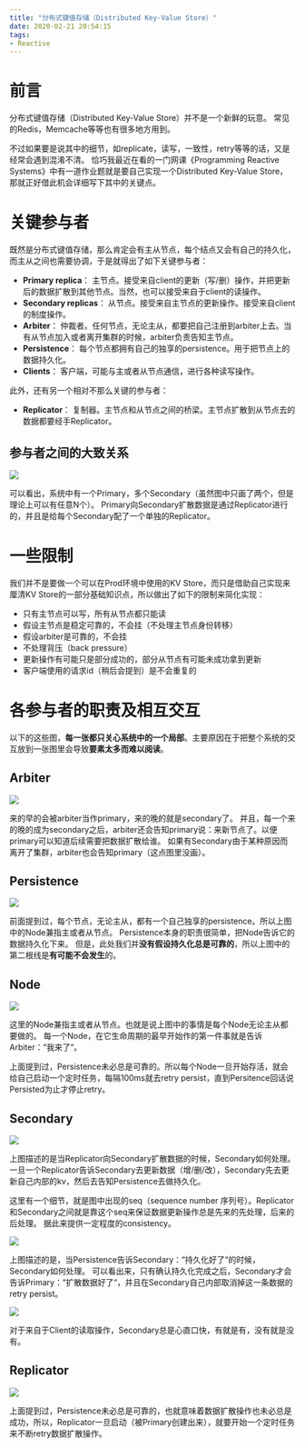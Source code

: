 ```yaml
---
title: "分布式键值存储（Distributed Key-Value Store）"
date: 2020-02-21 20:54:15
tags:
- Reactive
---
```


# 前言

分布式键值存储（Distributed Key-Value Store）并不是一个新鲜的玩意。
常见的Redis，Memcache等等也有很多地方用到。

不过如果要是说其中的细节，如replicate，读写，一致性，retry等等的话，又是经常会遇到混淆不清。
恰巧我最近在看的一门网课《Programming Reactive Systems》中有一道作业题就是要自己实现一个Distributed Key-Value Store，那就正好借此机会详细写下其中的关键点。

# 关键参与者

既然是分布式键值存储，那么肯定会有主从节点，每个结点又会有自己的持久化，而主从之间也需要协调，于是就得出了如下关键参与者：

+ **Primary replica**： 主节点。接受来自client的更新（写/删）操作，并把更新后的数据扩散到其他节点。当然，也可以接受来自于client的读操作。
+ **Secondary replicas**： 从节点。接受来自主节点的更新操作。接受来自client的制度操作。
+ **Arbiter**： 仲裁者。任何节点，无论主从，都要把自己注册到arbiter上去。当有从节点加入或者离开集群的时候，arbiter负责告知主节点。
+ **Persistence**： 每个节点都拥有自己的独享的persistence。用于把节点上的数据持久化。
+ **Clients**： 客户端，可能与主或者从节点通信，进行各种读写操作。

此外，还有另一个相对不那么关键的参与者：

+ **Replicator**： 复制器。主节点和从节点之间的桥梁。主节点扩散到从节点去的数据都要经手Replicator。

## 参与者之间的大致关系

[![](https://mermaid.ink/img/eyJjb2RlIjoiZ3JhcGggVERcbiAgUHJpbWFyeS0tPnxhc2sgdG8gcmVwbGljYXRlfFJlcGxpY2F0b3IxXG4gIFByaW1hcnktLT58YXNrIHRvIHJlcGxpY2F0ZXxSZXBsaWNhdG9yMlxuICBSZXBsaWNhdG9yMS0tPnxzbmFwc2hvdCB0b3xTZWNvbmRhcnkxXG4gIFJlcGxpY2F0b3IyLS0-fHNuYXBzaG90IHRvfFNlY29uZGFyeTJcbiAgUHJpbWFyeS0tPnxKb2lufEFyYml0ZXJcbiAgU2Vjb25kYXJ5MS0tPnxKb2lufEFyYml0ZXJcbiAgU2Vjb25kYXJ5Mi0tPnxKb2lufEFyYml0ZXJcbiAgUHJpbWFyeS0tPnxQZXJzaXN0IHRvfFBlcnNpc3RlbmNlMFxuICBTZWNvbmRhcnkxLS0-fFBlcnNpc3QgdG98UGVyc2lzdGVuY2UxXG4gIFNlY29uZGFyeTItLT58UGVyc2lzdCB0b3xQZXJzaXN0ZW5jZTJcbiAgXG4gIENsaWVudC0tPnxyZWFkL3dyaXRlfFByaW1hcnlcbiAgQ2xpZW50LS0-fHJlYWR8U2Vjb25kYXJ5MVxuICBDbGllbnQtLT58cmVhZHxTZWNvbmRhcnkyXG5cbiAgQXJiaXRlci0tPnxOb3RpZnkgam9pbi9sZWF2ZSBvZiBzZWNvbmRhcmllc3xQcmltYXJ5IiwibWVybWFpZCI6eyJ0aGVtZSI6ImZvcmVzdCIsImZsb3djaGFydCI6eyJjdXJ2ZSI6ImJhc2lzIn19LCJ1cGRhdGVFZGl0b3IiOmZhbHNlfQ)](https://mermaid-js.github.io/mermaid-live-editor/#/edit/eyJjb2RlIjoiZ3JhcGggVERcbiAgUHJpbWFyeS0tPnxhc2sgdG8gcmVwbGljYXRlfFJlcGxpY2F0b3IxXG4gIFByaW1hcnktLT58YXNrIHRvIHJlcGxpY2F0ZXxSZXBsaWNhdG9yMlxuICBSZXBsaWNhdG9yMS0tPnxzbmFwc2hvdCB0b3xTZWNvbmRhcnkxXG4gIFJlcGxpY2F0b3IyLS0-fHNuYXBzaG90IHRvfFNlY29uZGFyeTJcbiAgUHJpbWFyeS0tPnxKb2lufEFyYml0ZXJcbiAgU2Vjb25kYXJ5MS0tPnxKb2lufEFyYml0ZXJcbiAgU2Vjb25kYXJ5Mi0tPnxKb2lufEFyYml0ZXJcbiAgUHJpbWFyeS0tPnxQZXJzaXN0IHRvfFBlcnNpc3RlbmNlMFxuICBTZWNvbmRhcnkxLS0-fFBlcnNpc3QgdG98UGVyc2lzdGVuY2UxXG4gIFNlY29uZGFyeTItLT58UGVyc2lzdCB0b3xQZXJzaXN0ZW5jZTJcbiAgXG4gIENsaWVudC0tPnxyZWFkL3dyaXRlfFByaW1hcnlcbiAgQ2xpZW50LS0-fHJlYWR8U2Vjb25kYXJ5MVxuICBDbGllbnQtLT58cmVhZHxTZWNvbmRhcnkyXG5cbiAgQXJiaXRlci0tPnxOb3RpZnkgam9pbi9sZWF2ZSBvZiBzZWNvbmRhcmllc3xQcmltYXJ5IiwibWVybWFpZCI6eyJ0aGVtZSI6ImZvcmVzdCIsImZsb3djaGFydCI6eyJjdXJ2ZSI6ImJhc2lzIn19LCJ1cGRhdGVFZGl0b3IiOmZhbHNlfQ)

可以看出，系统中有一个Primary，多个Secondary（虽然图中只画了两个，但是理论上可以有任意N个）。
Primary向Secondary扩散数据是通过Replicator进行的，并且是给每个Secondary配了一个单独的Replicator。

# 一些限制

我们并不是要做一个可以在Prod环境中使用的KV Store，而只是借助自己实现来厘清KV Store的一部分基础知识点，所以做出了如下的限制来简化实现：

+ 只有主节点可以写，所有从节点都只能读
+ 假设主节点是稳定可靠的，不会挂（不处理主节点身份转移）
+ 假设arbiter是可靠的，不会挂
+ 不处理背压（back pressure）
+ 更新操作有可能只是部分成功的，部分从节点有可能未成功拿到更新
+ 客户端使用的请求id（稍后会提到）是不会重复的

# 各参与者的职责及相互交互

以下的这些图，**每一张都只关心系统中的一个局部**。主要原因在于把整个系统的交互放到一张图里会导致**要素太多而难以阅读**。

## Arbiter

[![](https://mermaid.ink/img/eyJjb2RlIjoic2VxdWVuY2VEaWFncmFtXG4gICAgTm9kZSAxLT4-K0FyYml0ZXI6IEpvaW5cbiAgICBOb2RlIDItPj4rQXJiaXRlcjpKb2luXG4gICAgTm9kZSAzLT4-K0FyYml0ZXI6Sm9pblxuICAgIEFyYml0ZXItLT4-K05vZGUgMTogSm9pbmVkUHJpbWFyeVxuICAgIEFyYml0ZXItLT4-K05vZGUgMjogSm9pbmVkU2Vjb25kYXJ5XG4gICAgQXJiaXRlci0tPj4rTm9kZSAxOiBSZXBsaWNhcyhOb2RlIDIpXG4gICAgQXJiaXRlci0tPj4rTm9kZSAzOiBKb2luZWRTZWNvbmRhcnlcbiAgICBBcmJpdGVyLS0-PitOb2RlIDE6IFJlcGxpY2FzKE5vZGUgMylcblxuIiwibWVybWFpZCI6eyJ0aGVtZSI6ImZvcmVzdCIsImZsb3djaGFydCI6eyJjdXJ2ZSI6ImJhc2lzIn19LCJ1cGRhdGVFZGl0b3IiOmZhbHNlfQ)](https://mermaid-js.github.io/mermaid-live-editor/#/edit/eyJjb2RlIjoic2VxdWVuY2VEaWFncmFtXG4gICAgTm9kZSAxLT4-K0FyYml0ZXI6IEpvaW5cbiAgICBOb2RlIDItPj4rQXJiaXRlcjpKb2luXG4gICAgTm9kZSAzLT4-K0FyYml0ZXI6Sm9pblxuICAgIEFyYml0ZXItLT4-K05vZGUgMTogSm9pbmVkUHJpbWFyeVxuICAgIEFyYml0ZXItLT4-K05vZGUgMjogSm9pbmVkU2Vjb25kYXJ5XG4gICAgQXJiaXRlci0tPj4rTm9kZSAxOiBSZXBsaWNhcyhOb2RlIDIpXG4gICAgQXJiaXRlci0tPj4rTm9kZSAzOiBKb2luZWRTZWNvbmRhcnlcbiAgICBBcmJpdGVyLS0-PitOb2RlIDE6IFJlcGxpY2FzKE5vZGUgMylcblxuIiwibWVybWFpZCI6eyJ0aGVtZSI6ImZvcmVzdCIsImZsb3djaGFydCI6eyJjdXJ2ZSI6ImJhc2lzIn19LCJ1cGRhdGVFZGl0b3IiOmZhbHNlfQ)

来的早的会被arbiter当作primary，来的晚的就是secondary了。
并且，每一个来的晚的成为secondary之后，arbiter还会告知primary说：来新节点了。以便primary可以知道后续需要把数据扩散给谁。
如果有Secondary由于某种原因而离开了集群，arbiter也会告知primary（这点图里没画）。

## Persistence

[![](https://mermaid.ink/img/eyJjb2RlIjoic2VxdWVuY2VEaWFncmFtXG4gICAgTm9kZSAtPj4rUGVyc2lzdGVuY2U6IFBlcnNpc3Qoa2V5LHZhbHVlLGlkKVxuICAgIFBlcnNpc3RlbmNlLS0-PitOb2RlOiBQZXJzaXN0ZWQoa2V5LGlkKSBvciBub3RoaW5nIiwibWVybWFpZCI6eyJ0aGVtZSI6ImZvcmVzdCIsImZsb3djaGFydCI6eyJjdXJ2ZSI6ImJhc2lzIn19LCJ1cGRhdGVFZGl0b3IiOmZhbHNlfQ)](https://mermaid-js.github.io/mermaid-live-editor/#/edit/eyJjb2RlIjoic2VxdWVuY2VEaWFncmFtXG4gICAgTm9kZSAtPj4rUGVyc2lzdGVuY2U6IFBlcnNpc3Qoa2V5LHZhbHVlLGlkKVxuICAgIFBlcnNpc3RlbmNlLS0-PitOb2RlOiBQZXJzaXN0ZWQoa2V5LGlkKSBvciBub3RoaW5nIiwibWVybWFpZCI6eyJ0aGVtZSI6ImZvcmVzdCIsImZsb3djaGFydCI6eyJjdXJ2ZSI6ImJhc2lzIn19LCJ1cGRhdGVFZGl0b3IiOmZhbHNlfQ)

前面提到过，每个节点，无论主从，都有一个自己独享的persistence。所以上图中的Node兼指主或者从节点。
Persistence本身的职责很简单，把Node告诉它的数据持久化下来。
但是，此处我们并**没有假设持久化总是可靠的**，所以上图中的第二根线是**有可能不会发生**的。

## Node

[![](https://mermaid.ink/img/eyJjb2RlIjoic2VxdWVuY2VEaWFncmFtXG4gICAgTm9kZSAtPj4rQXJiaXRlcjpKb2luXG4gICAgTm9kZSAtPj4rTm9kZTogUmV0cnkgUGVyc2lzdCBldmVyeSAxMDBtc1xuICAgIEFyYml0ZXItLT4-K05vZGU6Sm9pbmVkIFByaW1hcnkgb3IgU2Vjb25kYXJ5XG4gICAgIiwibWVybWFpZCI6eyJ0aGVtZSI6ImZvcmVzdCIsImZsb3djaGFydCI6eyJjdXJ2ZSI6ImJhc2lzIn19LCJ1cGRhdGVFZGl0b3IiOmZhbHNlfQ)](https://mermaid-js.github.io/mermaid-live-editor/#/edit/eyJjb2RlIjoic2VxdWVuY2VEaWFncmFtXG4gICAgTm9kZSAtPj4rQXJiaXRlcjpKb2luXG4gICAgTm9kZSAtPj4rTm9kZTogUmV0cnkgUGVyc2lzdCBldmVyeSAxMDBtc1xuICAgIEFyYml0ZXItLT4-K05vZGU6Sm9pbmVkIFByaW1hcnkgb3IgU2Vjb25kYXJ5XG4gICAgIiwibWVybWFpZCI6eyJ0aGVtZSI6ImZvcmVzdCIsImZsb3djaGFydCI6eyJjdXJ2ZSI6ImJhc2lzIn19LCJ1cGRhdGVFZGl0b3IiOmZhbHNlfQ)

这里的Node兼指主或者从节点。也就是说上图中的事情是每个Node无论主从都要做的。
每一个Node，在它生命周期的最早开始作的第一件事就是告诉Arbiter：“我来了“。

上面提到过，Persistence未必总是可靠的。所以每个Node一旦开始存活，就会给自己启动一个定时任务，每隔100ms就去retry persist，直到Persitence回话说Persisted为止才停止retry。

## Secondary

[![](https://mermaid.ink/img/eyJjb2RlIjoic2VxdWVuY2VEaWFncmFtXG4gICAgUmVwbGljYXRvciAtPj4rU2Vjb25kYXJ5OlNuYXBzaG90KGtleSx2YWx1ZSxzZXEpXG4gICAgYWx0IHNlcT09ZXhwZWN0ZWRTZXFcbiAgICAgICAgU2Vjb25kYXJ5LT4-K1NlY29uZGFyeTogdXBkYXRlIGludGVybmFsIGt2IHN0b3JlXG4gICAgICAgIFNlY29uZGFyeS0-PitQZXJzaXN0ZW5jZTpQZXJzaXN0KGtleSx2YWx1ZSxzZXEpXG4gICAgZWxzZSBzZXE8ZXhwZWN0ZWRTZXFcbiAgICAgICAgU2Vjb25kYXJ5LT4-K1JlcGxpY2F0b3I6U25hcHNob3RBY2soa2V5LHNlcSlcbiAgICBlbmRcbiAgICAiLCJtZXJtYWlkIjp7InRoZW1lIjoiZm9yZXN0IiwiZmxvd2NoYXJ0Ijp7ImN1cnZlIjoiYmFzaXMifX0sInVwZGF0ZUVkaXRvciI6ZmFsc2V9)](https://mermaid-js.github.io/mermaid-live-editor/#/edit/eyJjb2RlIjoic2VxdWVuY2VEaWFncmFtXG4gICAgUmVwbGljYXRvciAtPj4rU2Vjb25kYXJ5OlNuYXBzaG90KGtleSx2YWx1ZSxzZXEpXG4gICAgYWx0IHNlcT09ZXhwZWN0ZWRTZXFcbiAgICAgICAgU2Vjb25kYXJ5LT4-K1NlY29uZGFyeTogdXBkYXRlIGludGVybmFsIGt2IHN0b3JlXG4gICAgICAgIFNlY29uZGFyeS0-PitQZXJzaXN0ZW5jZTpQZXJzaXN0KGtleSx2YWx1ZSxzZXEpXG4gICAgZWxzZSBzZXE8ZXhwZWN0ZWRTZXFcbiAgICAgICAgU2Vjb25kYXJ5LT4-K1JlcGxpY2F0b3I6U25hcHNob3RBY2soa2V5LHNlcSlcbiAgICBlbmRcbiAgICAiLCJtZXJtYWlkIjp7InRoZW1lIjoiZm9yZXN0IiwiZmxvd2NoYXJ0Ijp7ImN1cnZlIjoiYmFzaXMifX0sInVwZGF0ZUVkaXRvciI6ZmFsc2V9)

上图描述的是当Replicator向Secondary扩散数据的时候，Secondary如何处理。
一旦一个Replicator告诉Secondary去更新数据（增/删/改），Secondary先去更新自己内部的kv，然后去告知Persistence去做持久化。

这里有一个细节，就是图中出现的seq（sequence number 序列号）。Replicator和Secondary之间就是靠这个seq来保证数据更新操作总是先来的先处理，后来的后处理。
据此来提供一定程度的consistency。

[![](https://mermaid.ink/img/eyJjb2RlIjoic2VxdWVuY2VEaWFncmFtXG4gICAgUGVyc2lzdGVuY2UtPj5TZWNvbmRhcnk6UGVyc2lzdGVkKGtleSxzZXEpXG4gICAgU2Vjb25kYXJ5LT4-UmVwbGljYXRvcjpTbmFwc2hvdEFjayhrZXksc2VxKVxuICAgIFNlY29uZGFyeS0-PlNlY29uZGFyeTppbmNyZWFzZSBleHBlY3RlZFNlcVxuICAgIFNlY29uZGFyeS0-PlNlY29uZGFyeTpyZW1vdmUgc2VxIGZyb20gcmV0cnkgcGVyc2lzdCBsaXN0IiwibWVybWFpZCI6eyJ0aGVtZSI6ImZvcmVzdCIsImZsb3djaGFydCI6eyJjdXJ2ZSI6ImJhc2lzIn19LCJ1cGRhdGVFZGl0b3IiOmZhbHNlfQ)](https://mermaid-js.github.io/mermaid-live-editor/#/edit/eyJjb2RlIjoic2VxdWVuY2VEaWFncmFtXG4gICAgUGVyc2lzdGVuY2UtPj5TZWNvbmRhcnk6UGVyc2lzdGVkKGtleSxzZXEpXG4gICAgU2Vjb25kYXJ5LT4-UmVwbGljYXRvcjpTbmFwc2hvdEFjayhrZXksc2VxKVxuICAgIFNlY29uZGFyeS0-PlNlY29uZGFyeTppbmNyZWFzZSBleHBlY3RlZFNlcVxuICAgIFNlY29uZGFyeS0-PlNlY29uZGFyeTpyZW1vdmUgc2VxIGZyb20gcmV0cnkgcGVyc2lzdCBsaXN0IiwibWVybWFpZCI6eyJ0aGVtZSI6ImZvcmVzdCIsImZsb3djaGFydCI6eyJjdXJ2ZSI6ImJhc2lzIn19LCJ1cGRhdGVFZGl0b3IiOmZhbHNlfQ)

上图描述的是，当Persistence告诉Secondary：“持久化好了“的时候，Secondary如何处理。
可以看出来，只有确认持久化完成之后，Secondary才会告诉Primary：“扩散数据好了“，并且在Secondary自己内部取消掉这一条数据的retry persist。

[![](https://mermaid.ink/img/eyJjb2RlIjoic2VxdWVuY2VEaWFncmFtXG4gICAgQ2xpZW50LT4-U2Vjb25kYXJ5OkdldChrZXksaWQpXG4gICAgU2Vjb25kYXJ5LT4-U2Vjb25kYXJ5OnF1ZXJ5IGludGVybmFsIGt2XG4gICAgU2Vjb25kYXJ5LS0-PkNsaWVudDpHZXRSZXN1bHQoa2V5LHZhbHVlLGlkKSAodmFsdWXlj6_og73mmK_nqbopIiwibWVybWFpZCI6eyJ0aGVtZSI6ImZvcmVzdCIsImZsb3djaGFydCI6eyJjdXJ2ZSI6ImJhc2lzIn19LCJ1cGRhdGVFZGl0b3IiOmZhbHNlfQ)](https://mermaid-js.github.io/mermaid-live-editor/#/edit/eyJjb2RlIjoic2VxdWVuY2VEaWFncmFtXG4gICAgQ2xpZW50LT4-U2Vjb25kYXJ5OkdldChrZXksaWQpXG4gICAgU2Vjb25kYXJ5LT4-U2Vjb25kYXJ5OnF1ZXJ5IGludGVybmFsIGt2XG4gICAgU2Vjb25kYXJ5LS0-PkNsaWVudDpHZXRSZXN1bHQoa2V5LHZhbHVlLGlkKSAodmFsdWXlj6_og73mmK_nqbopIiwibWVybWFpZCI6eyJ0aGVtZSI6ImZvcmVzdCIsImZsb3djaGFydCI6eyJjdXJ2ZSI6ImJhc2lzIn19LCJ1cGRhdGVFZGl0b3IiOmZhbHNlfQ)

对于来自于Client的读取操作，Secondary总是心直口快，有就是有，没有就是没有。

## Replicator

[![](https://mermaid.ink/img/eyJjb2RlIjoic2VxdWVuY2VEaWFncmFtXG4gICAgUmVwbGljYXRvci0-PlJlcGxpY2F0b3I6cmV0cnkgc25hcHNob3QgZXZlcnkgMTAwbXNcbiAgICAiLCJtZXJtYWlkIjp7InRoZW1lIjoiZm9yZXN0IiwiZmxvd2NoYXJ0Ijp7ImN1cnZlIjoiYmFzaXMifX0sInVwZGF0ZUVkaXRvciI6ZmFsc2V9)](https://mermaid-js.github.io/mermaid-live-editor/#/edit/eyJjb2RlIjoic2VxdWVuY2VEaWFncmFtXG4gICAgUmVwbGljYXRvci0-PlJlcGxpY2F0b3I6cmV0cnkgc25hcHNob3QgZXZlcnkgMTAwbXNcbiAgICAiLCJtZXJtYWlkIjp7InRoZW1lIjoiZm9yZXN0IiwiZmxvd2NoYXJ0Ijp7ImN1cnZlIjoiYmFzaXMifX0sInVwZGF0ZUVkaXRvciI6ZmFsc2V9)

上面提到过，Persistence未必总是可靠的，也就意味着数据扩散操作也未必总是成功，所以，Replicator一旦启动（被Primary创建出来），就要开始一个定时任务来不断retry数据扩散操作。
